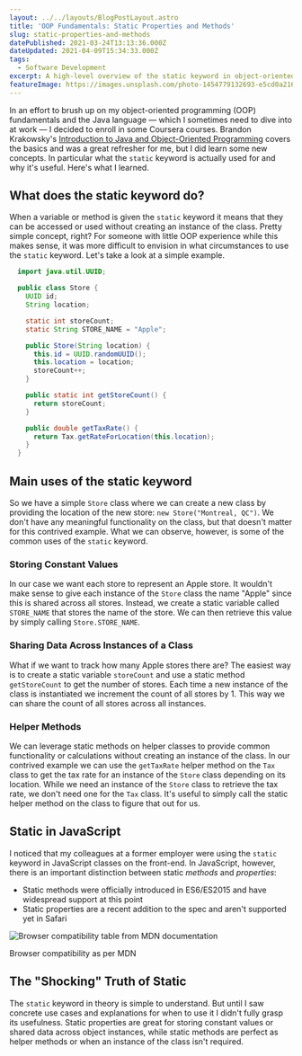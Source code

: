```yaml
---
layout: ../../layouts/BlogPostLayout.astro
title: 'OOP Fundamentals: Static Properties and Methods'
slug: static-properties-and-methods
datePublished: 2021-03-24T13:13:36.000Z
dateUpdated: 2021-04-09T15:34:33.000Z
tags:
  - Software Development
excerpt: A high-level overview of the static keyword in object-oriented programming.
featureImage: https://images.unsplash.com/photo-1454779132693-e5cd0a216ed3?crop=entropy&cs=tinysrgb&fit=max&fm=jpg&ixid=MnwxMTc3M3wwfDF8c2VhcmNofDJ8fGVsZWN0cmljaXR5fGVufDB8fHx8MTYxNjU5MTUyMQ&ixlib=rb-1.2.1&q=80&w=2000
---
```


In an effort to brush up on my object-oriented programming (OOP) fundamentals and the Java language — which I sometimes need to dive into at work — I decided to enroll in some Coursera courses. Brandon Krakowsky's [Introduction to Java and Object-Oriented Programming](https://www.coursera.org/learn/java-object-oriented-programming) covers the basics and was a great refresher for me, but I did learn some new concepts. In particular what the `static` keyword is actually used for and why it's useful. Here's what I learned.

## What does the static keyword do?

When a variable or method is given the `static` keyword it means that they can be accessed or used without creating an instance of the class. Pretty simple concept, right? For someone with little OOP experience while this makes sense, it was more difficult to envision in what circumstances to use the `static` keyword. Let's take a look at a simple example.

```java
  import java.util.UUID;

  public class Store {
    UUID id;
    String location;

    static int storeCount;
    static String STORE_NAME = "Apple";

    public Store(String location) {
      this.id = UUID.randomUUID();
      this.location = location;
      storeCount++;
    }

    public static int getStoreCount() {
      return storeCount;
    }

    public double getTaxRate() {
      return Tax.getRateForLocation(this.location);
    }
  }
```

## Main uses of the static keyword

So we have a simple `Store` class where we can create a new class by providing the location of the new store: `new Store("Montreal, QC")`. We don't have any meaningful functionality on the class, but that doesn't matter for this contrived example. What we can observe, however, is some of the common uses of the `static` keyword.

### Storing Constant Values

In our case we want each store to represent an Apple store. It wouldn't make sense to give each instance of the `Store` class the name "Apple" since this is shared across all stores. Instead, we create a static variable called `STORE_NAME` that stores the name of the store. We can then retrieve this value by simply calling `Store.STORE_NAME`.

### Sharing Data Across Instances of a Class

What if we want to track how many Apple stores there are? The easiest way is to create a static variable `storeCount` and use a static method `getStoreCount` to get the number of stores. Each time a new instance of the class is instantiated we increment the count of all stores by 1. This way we can share the count of all stores across all instances.

### Helper Methods

We can leverage static methods on helper classes to provide common functionality or calculations without creating an instance of the class. In our contrived example we can use the `getTaxRate` helper method on the `Tax` class to get the tax rate for an instance of the `Store` class depending on its location. While we need an instance of the `Store` class to retrieve the tax rate, we don't need one for the `Tax` class. It's useful to simply call the static helper method on the class to figure that out for us.

## Static in JavaScript

I noticed that my colleagues at a former employer were using the `static` keyword in JavaScript classes on the front-end. In JavaScript, however, there is an important distinction between static _methods_ and _properties_:

- Static methods were officially introduced in ES6/ES2015 and have widespread support at this point
- Static properties are a recent addition to the spec and aren't supported yet in Safari

![Browser compatibility table from MDN documentation](/images/browser-compat.png)
<figcaption>Browser compatibility as per MDN</figcaption>

## The "Shocking" Truth of Static

The `static` keyword in theory is simple to understand. But until I saw concrete use cases and explanations for when to use it I didn't fully grasp its usefulness. Static properties are great for storing constant values or shared data across object instances, while static methods are perfect as helper methods or when an instance of the class isn't required.
